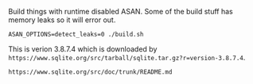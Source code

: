
Build things with runtime disabled ASAN. Some of the build stuff
has memory leaks so it will error out.

```
ASAN_OPTIONS=detect_leaks=0 ./build.sh
```

This is verion 3.8.7.4 which is downloaded by `https://www.sqlite.org/src/tarball/sqlite.tar.gz?r=version-3.8.7.4`.

```
https://www.sqlite.org/src/doc/trunk/README.md
```

